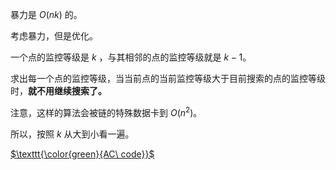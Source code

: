 暴力是 $O(nk)$ 的。

考虑暴力，但是优化。

一个点的监控等级是 $k$ ，与其相邻的点的监控等级就是 $k-1$。

求出每一个点的监控等级，当当前点的当前监控等级大于目前搜索的点的监控等级时，**就不用继续搜索了。**

注意，这样的算法会被链的特殊数据卡到 $O(n^2)$。

所以，按照 $k$ 从大到小看一遍。

[$\texttt{\color{green}{AC\ code}}$](https://atcoder.jp/contests/abc305/submissions/42155103)